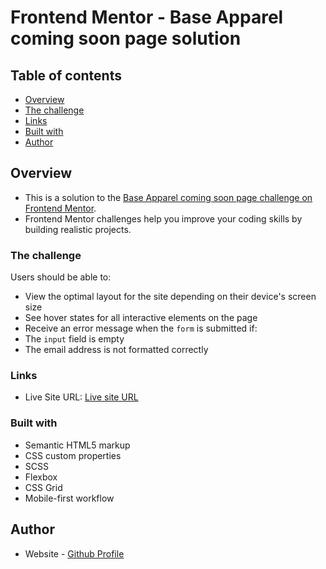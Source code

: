 # Frontend Mentor - Base Apparel coming soon page solution



## Table of contents

- [Overview](#overview)
- [The challenge](#the-challenge)
- [Links](#links)
- [Built with](#built-with)
- [Author](#author)


## Overview

- This is a solution to the [Base  Apparel coming soon page challenge on Frontend Mentor](https://www.frontendmentor.io/challenges/base-apparel-coming-soon-page-5d46b47f8db8a7063f9331a0). 
- Frontend Mentor challenges help you improve your coding skills by building realistic projects.


### The challenge

Users should be able to:

- View the optimal layout for the site depending on their device's screen size
- See hover states for all interactive elements on the page
- Receive an error message when the `form` is submitted if:
- The `input` field is empty
- The email address is not formatted correctly


### Links

- Live Site URL: [Live site URL](https://hassanakhtar8.github.io/base-aparel-coming-soon/)


### Built with

- Semantic HTML5 markup
- CSS custom properties
- SCSS
- Flexbox
- CSS Grid
- Mobile-first workflow


## Author

- Website - [Github Profile](https://github.com/HassanAkhtar8)
